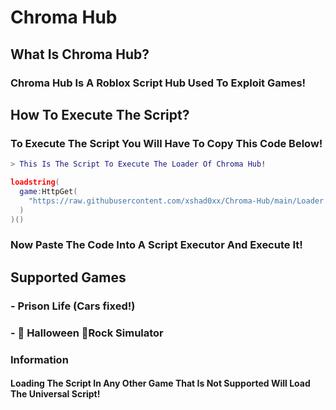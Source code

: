 # Chroma Hub

## What Is Chroma Hub?

### Chroma Hub Is A Roblox Script Hub Used To Exploit Games!

## How To Execute The Script?

### To Execute The Script You Will Have To Copy This Code Below!

```lua
> This Is The Script To Execute The Loader Of Chroma Hub!

loadstring(
  game:HttpGet(
    "https://raw.githubusercontent.com/xshad0xx/Chroma-Hub/main/Loader.lua"
  )
)()
```

### Now Paste The Code Into A Script Executor And Execute It!

## Supported Games

### - Prison Life (Cars fixed!)
### - 🎃 Halloween 🎃Rock Simulator

### Information

#### Loading The Script In Any Other Game That Is Not Supported Will Load The Universal Script!

